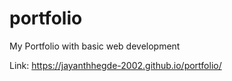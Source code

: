 # portfolio
My Portfolio with basic web development

Link: https://jayanthhegde-2002.github.io/portfolio/
